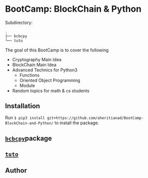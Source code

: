 # BootCamp: BlockChain & Python

Subdirectory:

```sh
.
├── bcbcpy 
└── tuto
```

The goal of this BootCamp is to cover the following

- Cryptography Main Idea
- BlockChain  Main Idea
- Advanced Technics for Python3
  - Functions
  - Oriented Object Programming
  - Module
- Random topics for math & cs students

## Installation

Run `$ pip3 install git+https://github.com/aheritianad/BootCamp-BlockChain-and-Python/` to install the package.

## [`bcbcpy`][bcbcpy]package

## [`tuto`][tuto]

## Author

[bcbcpy]: https://github.com/aheritianad/BootCamp-BlockChain-and-Python/blob/main/bcbcpy
[tuto]: https://github.com/aheritianad/BootCamp-BlockChain-and-Python/tree/main/tuto
